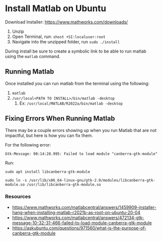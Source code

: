 # Install Matlab on Ubuntu
Download Installer: https://www.mathworks.com/downloads/
1. Unzip 
2. Open Terminal, run: `xhost +SI:localuser:root`
3. Navigate into the unzipped folder, run `sudo ./install`

During install be sure to create a symbolic link to be able to run matlab using the `matlab` command. 

## Running Matlab
Once installed you can run matlab from the terminal using the following: 
1. `matlab`
2. `/usr/local<PATH TO INSTALL>/bin/matlab -desktop` 
	1. Ex: `/usr/local/MATLAB/R2022a/bin/matlab -desktop`

## Fixing Errors When Running Matlab
There may be a couple errors showing up when you run Matlab that are not impactful, but here is how you can fix them. 

For the following error:
```
Gtk-Message: 08:14:28.995: Failed to load module "canberra-gtk-module"
```

Run: 
```
sudo apt install libcanberra-gtk-module
```

```
sudo ln -s /usr/lib/x86_64-linux-gnu/gtk-2.0/modules/libcanberra-gtk-module.so /usr/lib/libcanberra-gtk-module.so
```

### Resources
* https://www.mathworks.com/matlabcentral/answers/1459909-installer-hang-when-installing-matlab-r2021b-as-root-on-ubuntu-20-04
* https://www.mathworks.com/matlabcentral/answers/472134-gtk-message-10-32-31-466-failed-to-load-module-canberra-gtk-module
* https://askubuntu.com/questions/971560/what-is-the-purpose-of-canberra-gtk-module